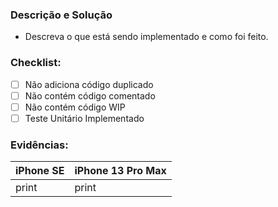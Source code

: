 ### Descrição e Solução
- Descreva o que está sendo implementado e como foi feito.
 
### Checklist:
- [ ] Não adiciona código duplicado
- [ ] Não contém código comentado
- [ ] Não contém código WIP
- [ ] Teste Unitário Implementado
 
### Evidências:
| iPhone SE | iPhone 13 Pro Max |
| ------ | ------ |
| print  | print |
